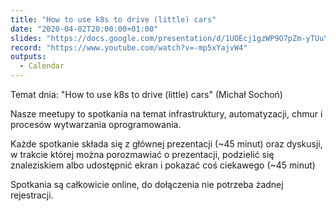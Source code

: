 ```yaml
---
title: "How to use k8s to drive (little) cars"
date: "2020-04-02T20:00:00+01:00"
slides: "https://docs.google.com/presentation/d/1UOEcj1gzWP9O7pZm-yTUuYQhuPrKRJBpU-7g5OeW4cc"
record: "https://www.youtube.com/watch?v=-mp5xYajvW4"
outputs:
  - Calendar
---
```

Temat dnia: "How to use k8s to drive (little) cars" (Michał Sochoń)

Nasze meetupy to spotkania na temat infrastruktury, automatyzacji, chmur i procesów wytwarzania oprogramowania.

Każde spotkanie składa się z głównej prezentacji (~45 minut) oraz dyskusji, w trakcie której można porozmawiać o prezentacji, podzielić się znaleziskiem albo udostępnić ekran i pokazać coś ciekawego (~45 minut)

Spotkania są całkowicie online, do dołączenia nie potrzeba żadnej rejestracji.
